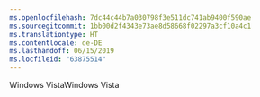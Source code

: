 ```yaml
---
ms.openlocfilehash: 7dc44c44b7a030798f3e511dc741ab9400f590ae
ms.sourcegitcommit: 1bb00d2f4343e73ae8d58668f02297a3cf10a4c1
ms.translationtype: HT
ms.contentlocale: de-DE
ms.lasthandoff: 06/15/2019
ms.locfileid: "63875514"
---
```

<span data-ttu-id="a97e6-101">Windows Vista</span><span class="sxs-lookup"><span data-stu-id="a97e6-101">Windows Vista</span></span>